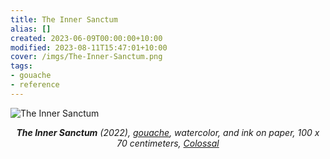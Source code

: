 ```yaml
---
title: The Inner Sanctum
alias: []
created: 2023-06-09T00:00:00+10:00
modified: 2023-08-11T15:47:01+10:00
cover: /imgs/The-Inner-Sanctum.png
tags:
- gouache
- reference
---
```


![The Inner Sanctum](/imgs/the-inner-sanctum.png)
*<center>**The Inner Sanctum** (2022), [gouache](gouache.md), watercolor, and ink on paper, 100 x 70 centimeters, [Colossal](https://www.thisiscolossal.com/2022/11/rithika-merchant-mixed-media-works/)</center>*